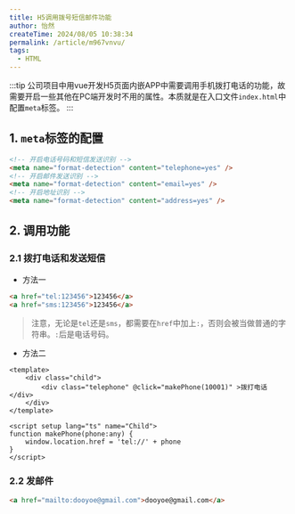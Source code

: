 ```yaml
---
title: H5调用拨号短信邮件功能
author: 怡然
createTime: 2024/08/05 10:38:34
permalink: /article/m967vnvu/
tags:
  - HTML
---
```


:::tip
公司项目中用vue开发H5页面内嵌APP中需要调用手机拨打电话的功能，故需要开启一些其他在PC端开发时不用的属性。本质就是在入口文件`index.html`中配置`meta`标签。
:::

## 1. `meta`标签的配置
```html
<!-- 开启电话号码和短信发送识别 -->
<meta name="format-detection" content="telephone=yes" /> 
<!-- 开启邮件发送识别 -->
<meta name="format-detection" content="email=yes" />
<!-- 开启地址识别 -->
<meta name="format-detection" content="address=yes" />
```

## 2. 调用功能
### 2.1 拨打电话和发送短信
- 方法一
```html
<a href="tel:123456">123456</a>
<a href="sms:123456">123456</a> 
```
> 注意，无论是`tel`还是`sms`，都需要在`href`中加上`:`，否则会被当做普通的字符串。`:`后是电话号码。
- 方法二
```vue
<template>
	<div class="child">
		<div class="telephone" @click="makePhone(10001)" >拨打电话</div>
	</div>
</template>

<script setup lang="ts" name="Child">
function makePhone(phone:any) {
	window.location.href = 'tel://' + phone
}
</script>
```

### 2.2 发邮件
```html
<a href="mailto:dooyoe@gmail.com">dooyoe@gmail.com</a>
```